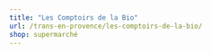 ```yaml
---
title: "Les Comptoirs de la Bio"
url: /trans-en-provence/les-comptoirs-de-la-bio/
shop: supermarché
---
```

